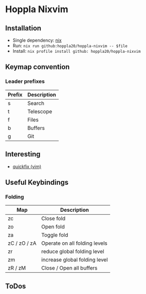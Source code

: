 # Hoppla Nixvim

## Installation

- Single dependency: [nix](https://nixos.org/)
- Run:
  `nix run github:hoppla20/hoppla-nixvim -- $file`
- Install:
  `nix profile install github: hoppla20/hoppla-nixvim`

## Keymap convention

### Leader prefixes

| Prefix | Description |
| --- | --- |
| <leader>s | Search |
| <leader>t | Telescope |
| <leader>f | Files |
| <leader>b | Buffers |
| <leader>g | Git |

## Interesting

- [quickfix (vim)](https://neovim.io/doc/user/quickfix.html)

## Useful Keybindings

### Folding

| Map | Description |
| --- | --- |
| zc | Close fold |
| zo | Open fold |
| za | Toggle fold |
| zC / zO / zA | Operate on all folding levels
| zr | reduce global folding level |
| zm | increase global folding level |
| zR / zM | Close / Open all buffers |

## ToDos
